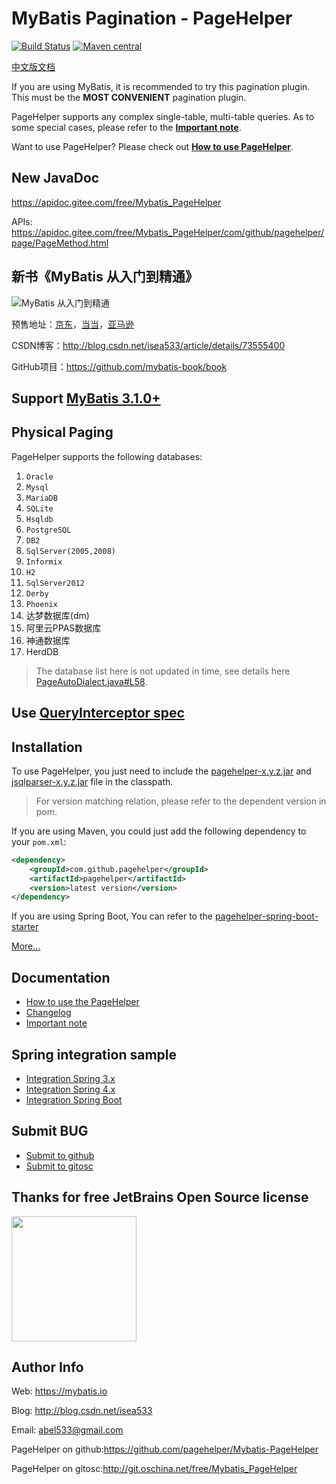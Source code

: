 # MyBatis Pagination - PageHelper

[![Build Status](https://travis-ci.org/pagehelper/Mybatis-PageHelper.svg?branch=master)](https://travis-ci.org/pagehelper/Mybatis-PageHelper)
[![Maven central](https://maven-badges.herokuapp.com/maven-central/com.github.pagehelper/pagehelper/badge.svg)](https://maven-badges.herokuapp.com/maven-central/com.github.pagehelper/pagehelper)

[中文版文档](https://github.com/pagehelper/Mybatis-PageHelper/blob/master/README_zh.md)

If you are using MyBatis, it is recommended to try this pagination plugin. 
This must be the **MOST CONVENIENT** pagination plugin.

PageHelper supports any complex single-table, multi-table queries.
As to some special cases, please refer to the [**Important note**](https://github.com/pagehelper/Mybatis-PageHelper/blob/master/wikis/en/Important.md).

Want to use PageHelper? 
Please check out [**How to use PageHelper**](https://github.com/pagehelper/Mybatis-PageHelper/blob/master/wikis/en/HowToUse.md).

## New JavaDoc

https://apidoc.gitee.com/free/Mybatis_PageHelper

APIs: https://apidoc.gitee.com/free/Mybatis_PageHelper/com/github/pagehelper/page/PageMethod.html

## 新书《MyBatis 从入门到精通》

![MyBatis 从入门到精通](https://github.com/mybatis-book/book/raw/master/book.png)

预售地址：[京东](https://item.jd.com/12103309.html)，[当当](http://product.dangdang.com/25098208.html)，[亚马逊](https://www.amazon.cn/MyBatis从入门到精通-刘增辉/dp/B072RC11DM/ref=sr_1_18?ie=UTF8&qid=1498007125&sr=8-18&keywords=mybatis)

CSDN博客：http://blog.csdn.net/isea533/article/details/73555400

GitHub项目：https://github.com/mybatis-book/book

## Support [MyBatis 3.1.0+](https://github.com/mybatis/mybatis-3)
## Physical Paging

PageHelper supports the following databases:

1. `Oracle`
2. `Mysql`
3. `MariaDB`
4. `SQLite`
5. `Hsqldb`
6. `PostgreSQL`
7. `DB2`
8. `SqlServer(2005,2008)`
9. `Informix`
10. `H2`
11. `SqlServer2012`
12. `Derby`
13. `Phoenix`
14. 达梦数据库(dm)
15. 阿里云PPAS数据库
16. 神通数据库
17. HerdDB

>The database list here is not updated in time, see details here [PageAutoDialect.java#L58](https://github.com/pagehelper/Mybatis-PageHelper/blob/master/src/main/java/com/github/pagehelper/page/PageAutoDialect.java#L58).

## Use [QueryInterceptor spec](https://github.com/pagehelper/Mybatis-PageHelper/blob/master/src/main/java/com/github/pagehelper/QueryInterceptor.java) 

## Installation

To use PageHelper, you just need to include the 
[pagehelper-x.y.z.jar](http://repo1.maven.org/maven2/com/github/pagehelper/pagehelper/)
and [jsqlparser-x.y.z.jar](http://repo1.maven.org/maven2/com/github/jsqlparser/jsqlparser/) file in the classpath.

>For version matching relation, please refer to the dependent version in pom.

If you are using Maven, you could just add the following dependency to your `pom.xml`:

```xml  
<dependency>
    <groupId>com.github.pagehelper</groupId>
    <artifactId>pagehelper</artifactId>
    <version>latest version</version>
</dependency>
```  

If you are using Spring Boot, You can refer to the [pagehelper-spring-boot-starter](https://github.com/pagehelper/pagehelper-spring-boot)

[More...](https://github.com/pagehelper/Mybatis-PageHelper/blob/master/wikis/en/HowToUse.md)

## Documentation  
- [How to use the PageHelper](https://github.com/pagehelper/Mybatis-PageHelper/blob/master/wikis/en/HowToUse.md)
- [Changelog](https://github.com/pagehelper/Mybatis-PageHelper/blob/master/wikis/en/Changelog.md)
- [Important note](https://github.com/pagehelper/Mybatis-PageHelper/blob/master/wikis/en/Important.md)

## Spring integration sample
- [Integration Spring 3.x](https://github.com/abel533/Mybatis-Spring/tree/spring3.x)
- [Integration Spring 4.x](https://github.com/abel533/Mybatis-Spring)
- [Integration Spring Boot](https://github.com/abel533/MyBatis-Spring-Boot)

## Submit BUG
- [Submit to github](https://github.com/pagehelper/Mybatis-PageHelper/issues/new)
- [Submit to gitosc](http://git.oschina.net/free/Mybatis_PageHelper/issues/new?issue%5Bassignee_id%5D=&issue%5Bmilestone_id%5D=)

## Thanks for free JetBrains Open Source license

<a href="https://www.jetbrains.com/?from=Mybatis-PageHelper" target="_blank">
<img src="https://user-images.githubusercontent.com/1787798/69898077-4f4e3d00-138f-11ea-81f9-96fb7c49da89.png" height="200"/></a>

## Author Info
Web: https://mybatis.io

Blog: http://blog.csdn.net/isea533

Email: abel533@gmail.com  

PageHelper on github:https://github.com/pagehelper/Mybatis-PageHelper

PageHelper on gitosc:http://git.oschina.net/free/Mybatis_PageHelper
